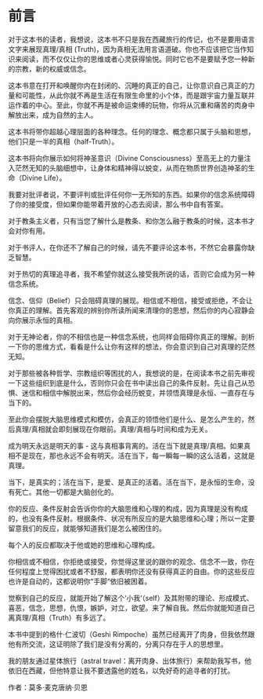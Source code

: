 # 前言

对于这本书的读者，我想说，这本书不只是我在西藏旅行的传记，也不是要用语言文字来展现真理/真相 \(Truth\)，因为真相无法用言语道破。你也不应该把它当作知识来阅读，而不仅仅让你的思维或者心灵获得愉悦。同时它也不是要赋予您一种新的宗教，新的权威或信念。

这本书意在打开和唤醒你内在封闭的、沉睡的真正的自己，让你意识自己真正的力量和可能性，从此你就不再是生活在有限生命里的小个体，而是跟宇宙力量互联并运作着的中心。至此，你就不再是被命运束缚的玩物，你将从沉重和痛苦的肉身中解放出来，成为自然的主人。

这本书将带你超越心理层面的各种理念。任何的理念、概念都只属于头脑和思想，他们只是一半的真相（half-Truth）。

这本书将向你展示如何将神圣意识（Divine Consciousness）至高无上的力量注入茫然无知的头脑细想中，让身体和精神得以蜕变，从而在物质世界创造神圣的生命（Divine Life）。

我要对批评者说，不要评判或批评任何你一无所知的东西。如果你的信念系统障碍了你的接受度，但如果你能带着开放的心态去阅读，那么书中自有答案。

对于教条主义者，只有当您了解什么是教条、和你怎么融于教条的时候，这本书才会对你有用。

对于书评人，在你还不了解自己的时候，请先不要评论这本书，不然它会暴露你缺乏智慧。

对于热切的真理追寻者，我不希望你就这么接受我所说的话，否则它会成为另一种信念系统。

信念、信仰（Belief）只会阻碍真理的展现。相信或不相信，接受或拒绝，不会让你真正的理解。首先客观的辨别你所读所闻来清理你的思想，然后你的内心寂静会向你展示永恒的真相。

对于无神论者，你的不相信也是一种信念系统，也同样会阻碍你真正的理解。剖析一下你的思维方式，看看是什么让你有这样的想法，你会意识到自己对真理的茫然无知。

对于那些被各种哲学、宗教组织等困扰的人，我想说的是，在阅读本书之前先审视一下这些组织到底是什么，否则你只会在书中读出自己的条件反射。先让自己从恐惧、迷信和相信中解脱出来，然后你会经历蜕变，并领悟真理是永恒、一直存在与当下的。

至此你会摆脱大脑思维模式和模仿，会真正的领悟他们是什么、是怎么产生的，然后真理/真相就会即刻展现在你眼前。真理/真相与时间和成为无关。

成为明天永远是明天的事 - 这与真相事背离的。活在当下就是真理/真相。如果真相不是现在，那也永远不会有明天。活在当下，每一瞬每一瞬的这么活着，这就是真理。

当下，是真实的；活在当下，是爱、是真正的活着。活在当下，是永恒的生命，没有死亡。其他一切都是大脑创化的。

你的反应、条件反射会告诉你你的大脑思维和心理的构成，因为真理是没有构成的，也没有条件反射。根据条件、状况有所反应的是大脑思维和心理；所以一定要留意我们的反应，就能够知道我们是怎么被困住的。

每个人的反应都取决于他或她的思维和心理构成。

你相信或不相信，你拒绝或接受，你觉得这里说的跟你的观念、信念不一致，你在任何程度上觉得困扰或者不舒服，都表明你还没有获得真正的自由。你的这些反应也许是自动的，这都说明你“手脚“依旧被困着。

觉察到自己的反应，就能开始了解这个‘小我‘（self）及其附带的理论、形成模式、喜恶，信念，思想，仇恨，嫉妒，对立，欲望。来了解自我。然后你就能知道自己离真理/真相（Truth）有多远了。

本书中提到的格什·仁波切（Geshi Rimpoche）虽然已经离开了肉身，但我依然跟他有所交流，这证明除了我们是没有分离的，分离只存在于人的思想里。

我的朋友通过星体旅行（astral travel：离开肉身、出体旅行）来帮助我写书，他依旧在西藏，但他特意让我不要透露他的姓名，以免好奇的追寻者的打扰。

作者：莫多·麦克唐纳·贝恩

